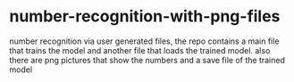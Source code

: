 # number-recognition-with-png-files
number recognition via user generated files, the repo contains a main file that trains the model and another file that loads the trained model.
also there are png pictures that show the numbers and a save file of the trained model
